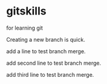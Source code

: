 # gitskills
for learning git

Creating a new branch is quick.

add a line to test branch merge.

add second line to test branch merge.

add third line to test branch merge.